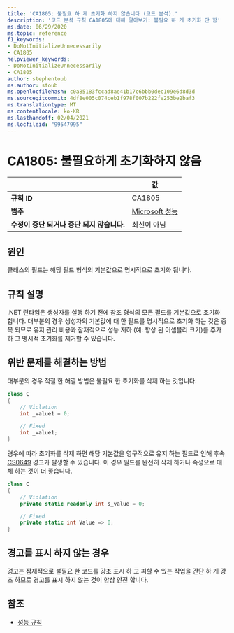 ```yaml
---
title: 'CA1805: 불필요 하 게 초기화 하지 않습니다 (코드 분석).'
description: '코드 분석 규칙 CA1805에 대해 알아보기: 불필요 하 게 초기화 안 함'
ms.date: 06/29/2020
ms.topic: reference
f1_keywords:
- DoNotInitializeUnnecessarily
- CA1805
helpviewer_keywords:
- DoNotInitializeUnnecessarily
- CA1805
author: stephentoub
ms.author: stoub
ms.openlocfilehash: c0a85183fccad8ae41b17c6bbb0dec109e6d8d3d
ms.sourcegitcommit: 4df8e005c074ceb1f978f007b222fe253be2baf3
ms.translationtype: MT
ms.contentlocale: ko-KR
ms.lasthandoff: 02/04/2021
ms.locfileid: "99547995"
---
```

# <a name="ca1805-do-not-initialize-unnecessarily"></a>CA1805: 불필요하게 초기화하지 않음

| | 값 |
|-|-|
| **규칙 ID** |CA1805|
| **범주** |[Microsoft 성능](performance-warnings.md)|
| **수정이 중단 되거나 중단 되지 않습니다.** |최신이 아님|

## <a name="cause"></a>원인

클래스의 필드는 해당 필드 형식의 기본값으로 명시적으로 초기화 됩니다.

## <a name="rule-description"></a>규칙 설명

.NET 런타임은 생성자를 실행 하기 전에 참조 형식의 모든 필드를 기본값으로 초기화 합니다. 대부분의 경우 생성자의 기본값에 대 한 필드를 명시적으로 초기화 하는 것은 중복 되므로 유지 관리 비용과 잠재적으로 성능 저하 (예: 향상 된 어셈블리 크기)를 추가 하 고 명시적 초기화를 제거할 수 있습니다.

## <a name="how-to-fix-violations"></a>위반 문제를 해결하는 방법

대부분의 경우 적절 한 해결 방법은 불필요 한 초기화를 삭제 하는 것입니다.

```csharp
class C
{
    // Violation
    int _value1 = 0;

    // Fixed
    int _value1;
}
```

경우에 따라 초기화를 삭제 하면 해당 기본값을 영구적으로 유지 하는 필드로 인해 후속 [CS0649](../../../csharp/misc/cs0649.md) 경고가 발생할 수 있습니다.  이 경우 필드를 완전히 삭제 하거나 속성으로 대체 하는 것이 더 좋습니다.

```csharp
class C
{
    // Violation
    private static readonly int s_value = 0;

    // Fixed
    private static int Value => 0;
}
```

## <a name="when-to-suppress-warnings"></a>경고를 표시 하지 않는 경우

경고는 잠재적으로 불필요 한 코드를 강조 표시 하 고 피할 수 있는 작업을 간단 하 게 강조 하므로 경고를 표시 하지 않는 것이 항상 안전 합니다.

## <a name="see-also"></a>참조

- [성능 규칙](performance-warnings.md)
